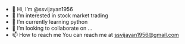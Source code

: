 - 👋 Hi, I’m @ssvijayan1956
- 👀 I’m interested in stock market trading
- 🌱 I’m currently learning python 
- 💞️ I’m looking to collaborate on ...
- 📫 How to reach me You can reach me at ssvijayan1956@gmail.com
<!---
ssvijayan1956/ssvijayan1956 is a ✨ special ✨ repository because its `README.md` (this file) appears on your GitHub profile.
You can click the Preview link to take a look at your changes.
--->
